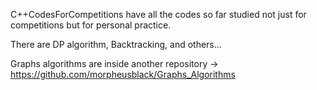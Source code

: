 C++CodesForCompetitions have all the codes so far studied not just for competitions but for personal practice.


There are DP algorithm, Backtracking, and others...

Graphs algorithms are inside another repository -> https://github.com/morpheusblack/Graphs_Algorithms

